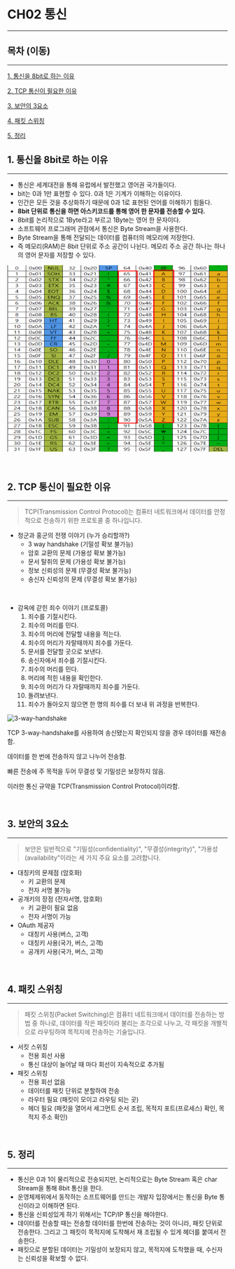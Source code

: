 # CH02 통신

---

## 목차 (이동)

---

[1. 통신을 8bit로 하는 이유](#1-통신을-8bit로-하는-이유)

[2. TCP 통신이 필요한 이유](#2-tcp-통신이-필요한-이유)

[3. 보안의 3요소](#3-보안의-3요소)

[4. 패킷 스위칭](#4-패킷-스위칭)

[5. 정리](#5-정리)

## 1. 통신을 8bit로 하는 이유

---

- 통신은 세계대전을 통해 유럽에서 발전했고 영어권 국가들이다.
- bit는 0과 1만 표현할 수 있다. 0과 1은 기계가 이해하는 이유이다.
- 인간은 모든 것을 추상화하기 때문에 0과 1로 표현된 언어를 이해하기 힘들다.
- **8bit 단위로 통신을 하면 아스키코드를 통해 영어 한 문자를 전송할 수 있다.**
- 8bit를 논리적으로 1Byte라고 부르고 1Byte는 영어 한 문자이다.
- 소프트웨어 프로그래머 관점에서 통신은 Byte Stream을 사용한다.
- Byte Stream을 통해 전달되는 데이터를 컴퓨터의 메모리에 저장한다.
- 즉 메모리(RAM)은 8bit 단위로 주소 공간이 나뉜다. 메모리 주소 공간 하나는 하나의 영어 문자를 저장할 수 있다.

![아스키 코드](img.png)

<br>

## 2. TCP 통신이 필요한 이유

---

> TCP(Transmission Control Protocol)는 컴퓨터 네트워크에서 데이터를 안정적으로 전송하기 위한 프로토콜 중 하나입니다.

- 청군과 홍군의 전쟁 이야기 (누가 승리할까?)
  - 3 way handshake (기밀성 확보 불가능)
  - 암호 교환의 문제 (가용성 확보 불가능)
  - 문서 탈취의 문제 (가용성 확보 불가능)
  - 정보 신뢰성의 문제 (무결성 확보 불가능)
  - 송신자 신뢰성의 문제 (무결성 확보 불가능)

<br>

- 감옥에 갇힌 죄수 이야기 (프로토콜)
  1. 죄수를 기절시킨다.
  2. 죄수의 머리를 민다.
  3. 죄수의 머리에 전달할 내용을 적는다.
  4. 죄수의 머리가 자랄때까지 죄수를 가둔다.
  5. 문서를 전달할 곳으로 보낸다.
  6. 송신자에서 죄수를 기절시킨다.
  7. 죄수의 머리를 민다.
  8. 머리에 적힌 내용을 확인한다.
  9. 죄수의 머리가 다 자랄때까지 죄수를 가둔다.
  10. 돌려보낸다.
  11. 죄수가 돌아오지 않으면 한 명의 죄수를 더 보내 위 과정을 반복한다.

![3-way-handshake](https://drive.google.com/file/d/13InnmfK9vvGTaDA_WhMHXkkZqXlHJ5yG/view?usp=drive_link)

TCP 3-way-handshake를 사용하여 송신됐는지 확인되지 않을 경우 데이터를 재전송함.

데이터를 한 번에 전송하지 않고 나누어 전송함.

빠른 전송에 주 목적을 두어 무결성 및 기밀성은 보장하지 않음.

이러한 통신 규약을 TCP(Transmission Control Protocol)이라함.

<br>

## 3. 보안의 3요소

---

> 보안은 일반적으로 "기밀성(confidentiality)", "무결성(integrity)", "가용성(availability"이라는 세 가지 주요 요소를 고려합니다.

- 대칭키의 문제점 (암호화)
  - 키 교환의 문제
  - 전자 서명 불가능
- 공개키의 장점 (전자서명, 암호화)
  - 키 교환이 필요 없음
  - 전자 서명이 가능
- OAuth 제공자
  - 대칭키 사용(버스, 고객)
  - 대칭키 사용(국가, 버스, 고객)
  - 공개키 사용(국가, 버스, 고객)

<br>

## 4. 패킷 스위칭

---

> 패킷 스위칭(Packet Switching)은 컴퓨터 네트워크에서 데이터를 전송하는 방법 중 하나로, 데이터를 작은 패킷이라 불리는 조각으로 나누고, 각 패킷을 개별적으로 라우팅하여 목적지에 전송하는 기술입니다.

- 서킷 스위칭
  - 전용 회선 사용
  - 통신 대상이 늘어날 때 마다 회선이 지속적으로 추가됨 
- 패킷 스위칭
  - 전용 회선 없음
  - 데이터를 패킷 단위로 분할하여 전송
  - 라우터 필요 (패킷이 모이고 라우팅 되는 곳)
  - 헤더 필요 (패킷을 열어서 세그먼트 순서 조립, 목적지 포트(프로세스) 확인, 목적지 주소 확인)

<br>

## 5. 정리

---

- 통신은 0과 1이 물리적으로 전송되지만, 논리적으로는 Byte Stream 혹은 char Stream을 통해 8bit 통신을 한다.
- 운영체제위에서 동작하는 소프트웨어를 만드는 개발자 입장에서는 통신을 Byte 통신이라고 이해하면 된다.
- 통신을 신뢰성있게 하기 위해서는 TCP/IP 통신을 해야한다.
- 데이터를 전송할 때는 전송할 데이터를 한번에 전송하는 것이 아니라, 패킷 단위로 전송한다. 그리고 그 패킷이 목적지에 도착해서 재 조립될 수 있게 헤더를 붙여서 전송한다.
- 패킷으로 분할된 데이터는 기밀성이 보장되지 않고, 목적지에 도착했을 때, 수신자는 신뢰성을 확보할 수 없다.